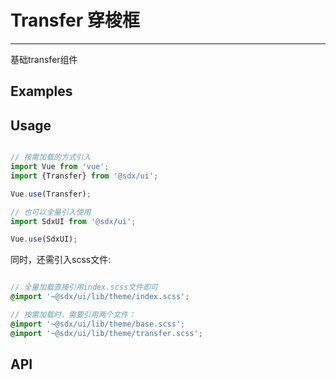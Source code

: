 # Transfer 穿梭框
---

基础transfer组件

## Examples

<Common-BasicUsage>
  <ui-transfer-transfer></ui-transfer-transfer>
  <highlight-code slot="codeText" lang="vue">
    <template>
      <div class="demo-table">
        <SdxuTransfer
            :data="data"
            :tags.sync="tags"
            :default-keys.sync="defaultKeys"
        />
      </div>
    </template>
  </highlight-code>
</Common-BasicUsage>

## Usage

```js

// 按需加载的方式引入
import Vue from 'vue';
import {Transfer} from '@sdx/ui';

Vue.use(Transfer);

// 也可以全量引入使用
import SdxUI from '@sdx/ui';

Vue.use(SdxUI);
```

同时，还需引入scss文件:

```scss

// 全量加载直接引用index.scss文件即可
@import '~@sdx/ui/lib/theme/index.scss';

// 按需加载时，需要引用两个文件：
@import '~@sdx/ui/lib/theme/base.scss';
@import '~@sdx/ui/lib/theme/transfer.scss';

```

## API

<ui-transfer-api slot="api" />
